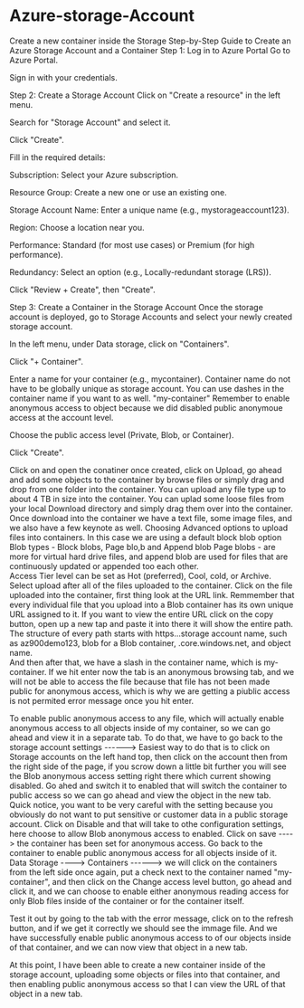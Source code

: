 # Azure-storage-Account
Create a new container inside the Storage 
Step-by-Step Guide to Create an Azure Storage Account and a Container
Step 1: Log in to Azure Portal
Go to Azure Portal.

Sign in with your credentials.

Step 2: Create a Storage Account
Click on "Create a resource" in the left menu.

Search for "Storage Account" and select it.

Click "Create".

Fill in the required details:

Subscription: Select your Azure subscription.

Resource Group: Create a new one or use an existing one.

Storage Account Name: Enter a unique name (e.g., mystorageaccount123).

Region: Choose a location near you.

Performance: Standard (for most use cases) or Premium (for high performance).

Redundancy: Select an option (e.g., Locally-redundant storage (LRS)).

Click "Review + Create", then "Create".

Step 3: Create a Container in the Storage Account
Once the storage account is deployed, go to Storage Accounts and select your newly created storage account.

In the left menu, under Data storage, click on "Containers".

Click "+ Container".

Enter a name for your container (e.g., mycontainer). Container name do not have to be globally unique as storage account. You can use dashes in the container name if you want to as well. "my-container" Remember to enable anonymous access to object because we did disabled public anonymoue access at the account level. 

Choose the public access level (Private, Blob, or Container).

Click "Create".

Click on and open the conatiner once created, click on Upload, go ahead and add some objects to the container by browse files or simply drag and drop from one folder into the container. You can upload any file type up to about 4 TB in size into the container. You can uplad some loose files from your local Download directory and simply drag them over into the container. Once download into the container we have a text file, some image files, and we also have a few keynote as well. 
Choosing Advanced options to upload files into containers. In this case we are using a default block blob option
Blob types - Block blobs, Page blo,b and Append blob
Page blobs - are more for virtual hard drive files, and append blob are used for files that are continuously updated or appended too each other.   
Access Tier level can be set as Hot (preferred), Cool, cold, or Archive. 
Select upload after all of the files uploaded to the container. 
Click on the file uploaded into the container, first thing look at the URL link. Remmember that every individual file that you upload into a Blob container has its own unique URL assigned to it. 
If you want to view the entire URL click on the copy button, open up a new tap and paste it into there it will show the entire path. The structure of every path starts with https...storage account name, such as az900demo123, blob for a Blob container, .core.windows.net, and object name.   
And then after that, we have a slash in the container name, which is my-container. If we hit enter now the tab is an anonymous browsing tab, and we will not be able to access the file because that file has not been made public for anonymous access, which is why we are getting a piublic access is not permited error message once you hit enter. 

To enable public anonymous access to any file, which will actually enable anonymous access to all objects inside of my container, so we can go ahead and view it in a separate tab. 
To do that, we have to go back to the storage account settings ------> Easiest way to do that is to click on Storage accounts on the left hand top, then click on the account then from the right side of the page, if you scrow down a little bit further you will see the Blob anonymous access setting right there which current showing disabled. Go ahed and switch it to enabled that will switch the container to public access so we can go ahead and view the object in the new tab. 
Quick notice, you want to be very careful with the setting because you obviously do not want to put sensitive or customer data in a public storage account. 
Click on Disable and that will take to othe configuration settings, here choose to allow Blob anonymous access to enabled. 
Click on save  ----> the container has been set for anonymous access. 
Go back to the container to enable public anonymous access for all objects inside of it. 
 Data Storage ----> Containers ------> we will click on the containers from the left side once again, put a check next to the container named "my-container", and then click on the Change access level button, go ahead and click it, and we can choose to enable either anonymous reading access for only Blob files inside of the container or for the container itself. 

 Test it out by going to the tab with the error message, click on to the refresh button, and if we get it correctly we should see the immage file. And we have successfully enable public anonymous access to of our objects inside of that container, and we can now view that object in a new tab. 
 
 At this point, I have been able to create a new container inside of the storage account, uploading some objects or files into that container, and then enabling public anonymous access so that I can view the URL of that object in a new tab. 
 






